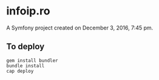 infoip.ro
=========

A Symfony project created on December 3, 2016, 7:45 pm.
## To deploy
    
    gem install bundler
    bundle install
    cap deploy